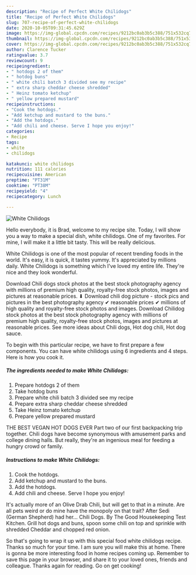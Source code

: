 ```yaml
---
description: "Recipe of Perfect White Chilidogs"
title: "Recipe of Perfect White Chilidogs"
slug: 707-recipe-of-perfect-white-chilidogs
date: 2020-10-05T09:31:45.629Z
image: https://img-global.cpcdn.com/recipes/9212bc0ab3b5c388/751x532cq70/white-chilidogs-recipe-main-photo.jpg
thumbnail: https://img-global.cpcdn.com/recipes/9212bc0ab3b5c388/751x532cq70/white-chilidogs-recipe-main-photo.jpg
cover: https://img-global.cpcdn.com/recipes/9212bc0ab3b5c388/751x532cq70/white-chilidogs-recipe-main-photo.jpg
author: Clarence Tucker
ratingvalue: 3.7
reviewcount: 9
recipeingredient:
- " hotdogs 2 of them"
- " hotdog buns"
- " white chili batch 3 divided see my recipe"
- " extra sharp cheddar cheese shredded"
- " Heinz tomato ketchup"
- " yellow prepared mustard"
recipeinstructions:
- "Cook the hotdogs."
- "Add ketchup and mustard to the buns."
- "Add the hotdogs."
- "Add chili and cheese. Serve I hope you enjoy!"
categories:
- Recipe
tags:
- white
- chilidogs

katakunci: white chilidogs 
nutrition: 111 calories
recipecuisine: American
preptime: "PT31M"
cooktime: "PT38M"
recipeyield: "4"
recipecategory: Lunch

---
```



![White Chilidogs](https://img-global.cpcdn.com/recipes/9212bc0ab3b5c388/751x532cq70/white-chilidogs-recipe-main-photo.jpg)

Hello everybody, it is Brad, welcome to my recipe site. Today, I will show you a way to make a special dish, white chilidogs. One of my favorites. For mine, I will make it a little bit tasty. This will be really delicious.

White Chilidogs is one of the most popular of recent trending foods in the world. It's easy, it is quick, it tastes yummy. It's appreciated by millions daily. White Chilidogs is something which I've loved my entire life. They're nice and they look wonderful.

Download Chili dogs stock photos at the best stock photography agency with millions of premium high quality, royalty-free stock photos, images and pictures at reasonable prices. ⬇ Download chili dog picture - stock pics and pictures in the best photography agency ✔ reasonable prices ✔ millions of high quality and royalty-free stock photos and images. Download Chilidog stock photos at the best stock photography agency with millions of premium high quality, royalty-free stock photos, images and pictures at reasonable prices. See more ideas about Chili dogs, Hot dog chili, Hot dog sauce.


To begin with this particular recipe, we have to first prepare a few components. You can have white chilidogs using 6 ingredients and 4 steps. Here is how you cook it.

<!--inarticleads1-->

##### The ingredients needed to make White Chilidogs:

1. Prepare  hotdogs 2 of them
1. Take  hotdog buns
1. Prepare  white chili batch 3 divided see my recipe
1. Prepare  extra sharp cheddar cheese shredded
1. Take  Heinz tomato ketchup
1. Prepare  yellow prepared mustard


THE BEST VEGAN HOT DOGS EVER Part two of our first backpacking trip together. Chili dogs have become synonymous with amusement parks and college dining halls. But really, they&#39;re an ingenious meal for feeding a hungry crowd or family. 

<!--inarticleads2-->

##### Instructions to make White Chilidogs:

1. Cook the hotdogs.
1. Add ketchup and mustard to the buns.
1. Add the hotdogs.
1. Add chili and cheese. Serve I hope you enjoy!


It&#39;s actually more of an Olive Drab Chili, but will get to that in a minute. Are all pets weird or do mine have the monopoly on that trait? After Sedi (German Shepherd) had her… Chili Dogs. By The Good Housekeeping Test Kitchen. Grill hot dogs and buns, spoon some chili on top and sprinkle with shredded Cheddar and chopped red onion. 

So that's going to wrap it up with this special food white chilidogs recipe. Thanks so much for your time. I am sure you will make this at home. There is gonna be more interesting food in home recipes coming up. Remember to save this page in your browser, and share it to your loved ones, friends and colleague. Thanks again for reading. Go on get cooking!
